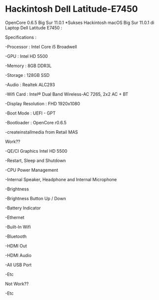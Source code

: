 # Hackintosh Dell Latitude-E7450
OpenCore 0.6.5 Big Sur 11.0.1
*Sukses Hackintosh macOS Big Sur 11.0.1 di Laptop Dell Latitude E7450 :

Specifications :

-Processor : Intel Core i5 Broadwell

-GPU : Intel HD 5500

-Memory : 8GB DDR3L

-Storage : 128GB SSD

-Audio : Realtek ALC293

-Wifi Card : Intel® Dual Band Wireless-AC 7265, 2x2 AC + BT

-Display Resolution : FHD 1920x1080

-Boot Mode : UEFI - GPT

-Bootloader : OpenCore r0.6.5

-createinstallmedia from Retail MAS


Work??

-QE/CI Graphics Intel HD 5500

-Restart, Sleep and Shutdown

-CPU Power Management

-Internal Speaker, Headphone and Internal Microphone

-Brightness

-Brightness Button Up / Down

-Battery Indicator

-Ethernet

-Built-In Wifi

-Bluetooth

-HDMI Out

-HDMI Audio

-All USB Port

-Etc


Not Work??

-Etc
